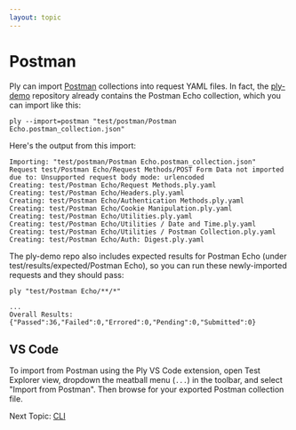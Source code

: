 ```yaml
---
layout: topic
---
```

# Postman

Ply can import [Postman](https://www.postman.com/) collections into request YAML files.
In fact, the [ply-demo](https://github.com/ply-ct/ply-demo) repository already contains 
the Postman Echo collection, which you can import like this:
```
ply --import=postman "test/postman/Postman Echo.postman_collection.json"
```
Here's the output from this import:
```
Importing: "test/postman/Postman Echo.postman_collection.json"
Request test/Postman Echo/Request Methods/POST Form Data not imported due to: Unsupported request body mode: urlencoded
Creating: test/Postman Echo/Request Methods.ply.yaml
Creating: test/Postman Echo/Headers.ply.yaml
Creating: test/Postman Echo/Authentication Methods.ply.yaml
Creating: test/Postman Echo/Cookie Manipulation.ply.yaml
Creating: test/Postman Echo/Utilities.ply.yaml
Creating: test/Postman Echo/Utilities / Date and Time.ply.yaml
Creating: test/Postman Echo/Utilities / Postman Collection.ply.yaml
Creating: test/Postman Echo/Auth: Digest.ply.yaml
```
The ply-demo repo also includes expected results for Postman Echo (under test/results/expected/Postman Echo), 
so you can run these newly-imported requests and they should pass:
```
ply "test/Postman Echo/**/*"
```
```
...
Overall Results: {"Passed":36,"Failed":0,"Errored":0,"Pending":0,"Submitted":0}
```

## VS Code
To import from Postman using the Ply VS Code extension, open Test Explorer view, dropdown the meatball menu
(`...`) in the toolbar, and select "Import from Postman". Then browse for your exported Postman collection file.

Next Topic: [CLI](cli)